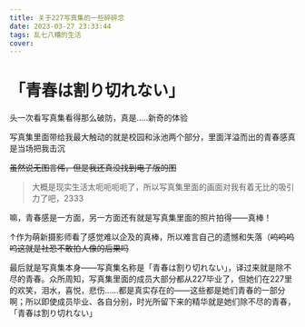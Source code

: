 ```yaml
---
title: 关于227写真集的一些碎碎念
date: 2023-03-27 23:33:44
tags: 乱七八糟的生活
cover:
---
```

# 「青春は割り切れない」
头一次看写真集看得那么破防，真是.....新奇的体验

写真集里面带给我最大触动的就是校园和泳池两个部分，里面洋溢而出的青春感真是当场把我击沉

~~虽然说无图言伄，但是我还真没找到电子版的图~~

> 大概是现实生活太呃呃呃呃了，所以写真集里面的画面对我有着无比的吸引力了吧，2333

嘛，青春感是一方面，另一方面还有就是写真集里面的照片拍得——真棒！

↑作为萌新摄影师看了感觉难以企及的真棒，所以难言自己的遗憾和失落（~~呜呜呜呜这就是社恐不敢拍人像的后果吗~~

最后就是写真集本身——写真集名称是「青春は割り切れない」，译过来就是除不尽的青春。众所周知，写真集里面的成员大部分都从227毕业了，但她们在227里的欢笑，泪水，喜悦，悲伤……都是真实存在的——这些都是她们青春的一部分啊；所以即使成员毕业、各自分别，时光所留下来的精华就是她们除不尽的青春，「青春は割り切れない」